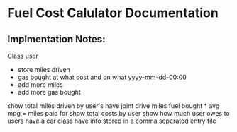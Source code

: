 # Fuel Cost Calulator Documentation

## Implmentation Notes:

Class user
- store miles driven
- gas bought at what cost and on what yyyy-mm-dd-00:00
- add more miles
- add more gas bought

show total miles driven by user's
have joint drive miles
fuel bought * avg mpg = miles paid for
show total costs by user
show how much user owes to users
have a car class
have info stored in a comma seperated entry file

